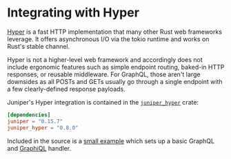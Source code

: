 # Integrating with Hyper

[Hyper] is a fast HTTP implementation that many other Rust web frameworks leverage. It offers asynchronous I/O via the tokio runtime and works on Rust's stable channel.

Hyper is not a higher-level web framework and accordingly does not include ergonomic features such as simple endpoint routing, baked-in HTTP responses, or reusable middleware. For GraphQL, those aren't large downsides as all POSTs and GETs usually go through a single endpoint with a few clearly-defined response payloads.

Juniper's Hyper integration is contained in the [`juniper_hyper`][juniper_hyper] crate:

```toml
[dependencies]
juniper = "0.15.7"
juniper_hyper = "0.8.0"
```

Included in the source is a [small example][example] which sets up a basic GraphQL and [GraphiQL] handler.

[graphiql]: https://github.com/graphql/graphiql
[hyper]: https://hyper.rs/
[juniper_hyper]: https://github.com/graphql-rust/juniper/tree/master/juniper_hyper
[example]: https://github.com/graphql-rust/juniper/blob/master/juniper_hyper/examples/hyper_server.rs
